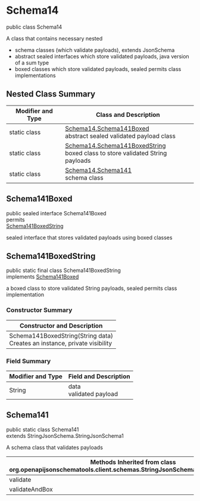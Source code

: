 # Schema14
public class Schema14<br>

A class that contains necessary nested
- schema classes (which validate payloads), extends JsonSchema
- abstract sealed interfaces which store validated payloads, java version of a sum type
- boxed classes which store validated payloads, sealed permits class implementations

## Nested Class Summary
| Modifier and Type | Class and Description |
| ----------------- | ---------------------- |
| static class | [Schema14.Schema141Boxed](#schema141boxed)<br> abstract sealed validated payload class |
| static class | [Schema14.Schema141BoxedString](#schema141boxedstring)<br> boxed class to store validated String payloads |
| static class | [Schema14.Schema141](#schema141)<br> schema class |

## Schema141Boxed
public sealed interface Schema141Boxed<br>
permits<br>
[Schema141BoxedString](#schema141boxedstring)

sealed interface that stores validated payloads using boxed classes

## Schema141BoxedString
public static final class Schema141BoxedString<br>
implements [Schema141Boxed](#schema141boxed)

a boxed class to store validated String payloads, sealed permits class implementation

### Constructor Summary
| Constructor and Description |
| --------------------------- |
| Schema141BoxedString(String data)<br>Creates an instance, private visibility |

### Field Summary
| Modifier and Type | Field and Description |
| ----------------- | ---------------------- |
| String | data<br>validated payload |

## Schema141
public static class Schema141<br>
extends StringJsonSchema.StringJsonSchema1

A schema class that validates payloads

| Methods Inherited from class org.openapijsonschematools.client.schemas.StringJsonSchema.StringJsonSchema1 |
| ------------------------------------------------------------------ |
| validate                                                           |
| validateAndBox                                                     |
